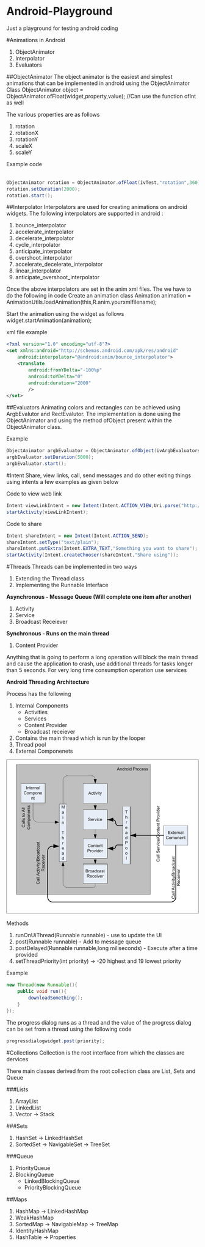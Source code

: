 # Android-Playground
Just a playground for testing android coding

#Animations in Android
1. ObjectAnimator
2. Interpolator
3. Evaluators

##ObjectAnimator
The object animator is the easiest and simplest animations that can be implemented in android using the ObjectAnimator Class
ObjectAnimator object = ObjectAnimator.ofFloat(widget,property,value); //Can use the function ofInt as well

The various properties are as follows

1. rotation
2. rotationX
3. rotationY
4. scaleX
5. scaleY

Example code
```java

ObjectAnimator rotation = ObjectAnimator.ofFloat(ivTest,"rotation",360);
rotation.setDuration(2000);
rotation.start();

```

##Interpolator
Interpolators are used for creating animations on android widgets. The following interpolators are supported in android : 

1. bounce_interpolator
2. accelerate_interpolator
3. decelerate_interpolator
4. cycle_interpolator
5. anticipate_interpolator
6. overshoot_interpolator
7. accelerate_decelerate_interpolator
8. linear_interpolator
9. anticipate_overshoot_interpolator

Once the above interpolators are set in the anim xml files. The we have to do the following in code
Create an animation class
Animation animation = AnimationUtils.loadAnimation(this,R.anim.yourxmlfilename);

Start the animation using the widget as follows
widget.startAnimation(animation);

xml file example
```xml
<?xml version="1.0" encoding="utf-8"?>
<set xmlns:android="http://schemas.android.com/apk/res/android"
    android:interpolator="@android:anim/bounce_interpolator">
    <translate
        android:fromYDelta="-100%p"
        android:toYDelta="0"
        android:duration="2000"
        />
</set>
```

##Evaluators
Animating colors and rectangles can be achieved using ArgbEvalutor and RectEvalutor. The implementation is done using the ObjectAnimator and using the method ofObject present within the ObjectAnimator class.

Example
```java
ObjectAnimator argbEvaluator = ObjectAnimator.ofObject(ivArgbEvaluators, "backgroundColor", new ArgbEvaluator(), Color.CYAN, Color.MAGENTA);
argbEvaluator.setDuration(5000);
argbEvaluator.start();
```

#Intent
Share, view links, call, send messages and do other exiting things using intents a few examples as given below

Code to view web link
```java
Intent viewLinkIntent = new Intent(Intent.ACTION_VIEW,Uri.parse("http://www.google.com"));
startActivity(viewLinkIntent);
```

Code to share
```java
Intent shareIntent = new Intent(Intent.ACTION_SEND);
shareIntent.setType("text/plain");
shareIntent.putExtra(Intent.EXTRA_TEXT,"Something you want to share");
startActivity(Intent.createChooser(shareIntent,"Share using"));
```

#Threads
Threads can be implemented in two ways

1. Extending the Thread class
2. Implementing the Runnable Interface

**Asynchronous - Message Queue (Will complete one item after another)**

1. Activity
2. Service
3. Broadcast Receiever

**Synchronous - Runs on the main thread**

1. Content Provider

Anything that is going to perform a long operation will block the main thread and cause the application to crash, use additional threads for tasks longer than 5 seconds. For very long time consumption operation use services

**Android Threading Architecture**

Process has the following

1. Internal Components
	* Activities
	* Services
	* Content Provider
	* Broadcast receiever
2. Contains the main thread which is run by the looper
3. Thread pool
4. External Componenets

![Android process](https://github.com/dilipkumar4813/Android-Playground/blob/master/explanation-assets/android-process-threads.png)

Methods

1. runOnUiThread(Runnable runnable) - use to update the UI
2. post(Runnable runnable) - Add to message queue
3. postDelayed(Runnable runnable,long miliseconds) - Execute after a time provided
4. setThreadPriority(int priority) -> -20 highest and 19 lowest priority

Example
```java
new Thread(new Runnable(){
	public void run(){
		downloadSomething();
	}
});
```

The progress dialog runs as a thread and the value of the progress dialog can be set from a thread using the following code

```java
progressdialogwidget.post(priority);
```


#Collections
Collection is the root interface from which the classes are dervices

There main classes derived from the root collection class are List, Sets and Queue

###Lists
1. ArrayList
2. LinkedList
3. Vector -> Stack

###Sets
1. HashSet -> LinkedHashSet
2. SortedSet -> NavigableSet -> TreeSet

###Queue
1. PriorityQueue
2. BlockingQueue
	* LinkedBlockingQueue
	* PriorityBlockingQueue
	
##Maps
1. HashMap -> LinkedHashMap
2. WeakHashMap
3. SortedMap -> NavigableMap -> TreeMap
4. IdentityHashMap
5. HashTable -> Properties
